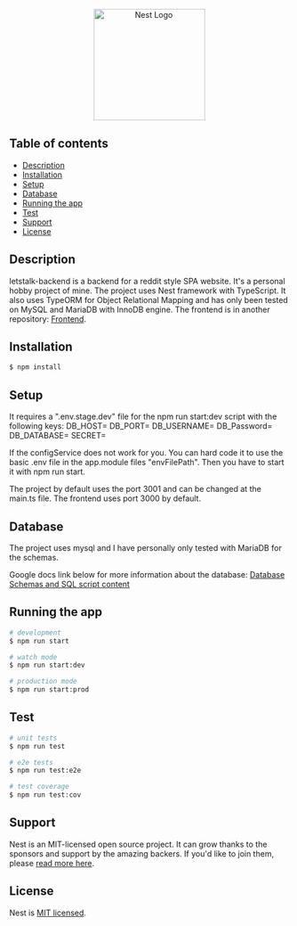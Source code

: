 <p align="center">
  <a href="http://nestjs.com/" target="blank"><img src="https://nestjs.com/img/logo-small.svg" width="200" alt="Nest Logo" /></a>
</p>

## Table of contents
* [Description](#description)
* [Installation](#installation)
* [Setup](#setup)
* [Database](#database)
* [Running the app](#running-the-app)
* [Test](#test)
* [Support](#support)
* [License](#license)

## Description

letstalk-backend is a backend for a reddit style SPA website. It's a personal hobby project of mine.
The project uses Nest framework with TypeScript. It also uses TypeORM for Object Relational Mapping and has only been tested on MySQL and MariaDB with InnoDB engine. The frontend is in another repository: [Frontend](https://github.com/Reldin/lets-talk).

## Installation

```bash
$ npm install
```

## Setup

It requires a ".env.stage.dev" file for the npm run start:dev script with the following keys:
DB_HOST=
DB_PORT=
DB_USERNAME=
DB_Password=
DB_DATABASE=
SECRET=

If the configService does not work for you. You can hard code it to use the basic .env file in the app.module files "envFilePath". Then you have to start it with npm run start.

The project by default uses the port 3001 and can be changed at the main.ts file. The frontend uses port 3000 by default.

## Database

The project uses mysql and I have personally only tested with MariaDB for the schemas.

Google docs link below for more information about the database:
[Database Schemas and SQL script content](https://docs.google.com/document/d/11Ak0kc4MBJfJN8vVazWv--X42oSTY8Km5mqAA_62m8U)

## Running the app

```bash
# development
$ npm run start

# watch mode
$ npm run start:dev

# production mode
$ npm run start:prod
```

## Test

```bash
# unit tests
$ npm run test

# e2e tests
$ npm run test:e2e

# test coverage
$ npm run test:cov
```

## Support

Nest is an MIT-licensed open source project. It can grow thanks to the sponsors and support by the amazing backers. If you'd like to join them, please [read more here](https://docs.nestjs.com/support).

## License

Nest is [MIT licensed](LICENSE).
